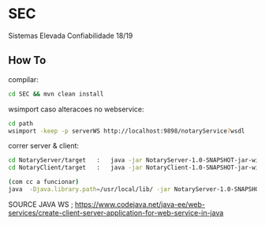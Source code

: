 # SEC
Sistemas Elevada Confiabilidade 18/19

## How To

compilar:

```sh
cd SEC && mvn clean install
```

wsimport caso alteracoes no webservice:

```sh
cd path
wsimport -keep -p serverWS http://localhost:9898/notaryService?wsdl
```


correr server & client:

```sh
cd NotaryServer/target   :   java -jar NotaryServer-1.0-SNAPSHOT-jar-with-dependencies.jar 
cd NotaryClient/target   :   java -jar NotaryClient-1.0-SNAPSHOT-jar-with-dependencies.jar

(com cc a funcionar)
java  -Djava.library.path=/usr/local/lib/ -jar NotaryServer-1.0-SNAPSHOT-jar-with-dependencies.jar 
```

SOURCE JAVA WS ; https://www.codejava.net/java-ee/web-services/create-client-server-application-for-web-service-in-java
